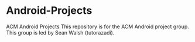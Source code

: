 Android-Projects
================

ACM Android Projects
This repository is for the ACM Android project group. This group is led by Sean Walsh (tutorazadi). 
